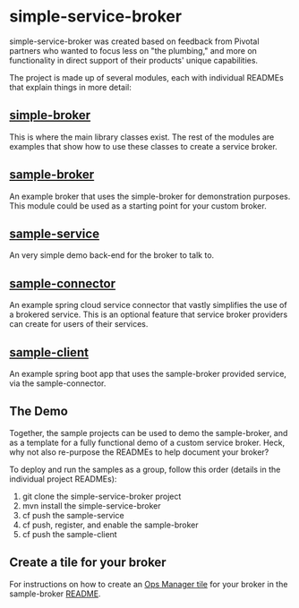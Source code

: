 # simple-service-broker
simple-service-broker was created based on feedback from Pivotal partners who wanted to focus less on "the plumbing," and more on functionality in direct support of their products' unique capabilities.

The project is made up of several modules, each with individual READMEs that explain things in more detail:

## [simple-broker](https://github.com/cf-platform-eng/simple-service-broker/tree/master/simple-broker)
This is where the main library classes exist. The rest of the modules are examples that show how to use these classes to create a service broker.

## [sample-broker](https://github.com/cf-platform-eng/simple-service-broker/tree/master/sample-broker)
An example broker that uses the simple-broker for demonstration purposes. This module could be used as a starting point for your custom broker.

## [sample-service](https://github.com/cf-platform-eng/simple-service-broker/tree/master/sample-service)
An very simple demo back-end for the broker to talk to.

## [sample-connector](https://github.com/cf-platform-eng/simple-service-broker/tree/master/sample-connector)
An example spring cloud service connector that vastly simplifies the use of a brokered service. This is an optional feature that service broker providers can create for users of their services.
 
## [sample-client](https://github.com/cf-platform-eng/simple-service-broker/tree/master/sample-client)
An example spring boot app that uses the sample-broker provided service, via the sample-connector.

## The Demo
Together, the sample projects can be used to demo the sample-broker, and as a template for a fully functional demo of a custom service broker. Heck, why not also re-purpose the READMEs to help document your broker?

To deploy and run the samples as a group, follow this order (details in the individual project READMEs):

1. git clone the simple-service-broker project
1. mvn install the simple-service-broker
1. cf push the sample-service
1. cf push, register, and enable the sample-broker
1. cf push the sample-client

## Create a tile for your broker
For instructions on how to create an [Ops Manager tile](https://docs.pivotal.io/partners/deploying-with-ops-man-tile.html) for your broker in the sample-broker [README](https://github.com/cf-platform-eng/simple-service-broker/blob/master/sample-broker/README.md).